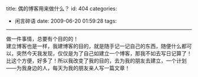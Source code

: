 title: 偶的博客用来做什么？
id: 404
categories:
  - 闲言碎语
date: 2009-06-20 01:59:28
tags:
---

做一件事情，总要有个目的的！
</br>建立博客也是一样，我建博客的目的，就是随手记一记自己的东西，随便什么都可以，突然今天我发现，仅仅是为了自己如建立一个博客，那我不如去写日记算了！比这个方便，好多了！所以我改变了我的目的，去为我的朋友去建立，一个计划——为我身边的人，每天为我的朋友亲人写一篇文章！